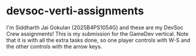 # devsoc-verti-assignments
I'm Siddharth Jai Gokulan (2025B4PS1054G) and these are my DevSoc Crew assignments!
This is my submission for the GameDev vertical. Note that it is with all the extra tasks done, so one player controls with W-S and the other controls with the arrow keys.
